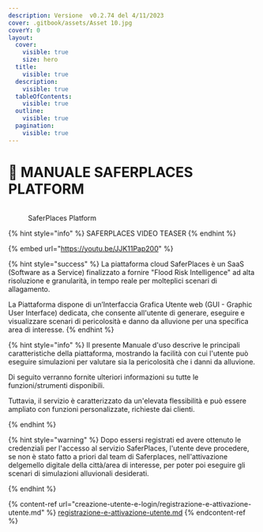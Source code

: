 ```yaml
---
description: Versione  v0.2.74 del 4/11/2023
cover: .gitbook/assets/Asset 10.jpg
coverY: 0
layout:
  cover:
    visible: true
    size: hero
  title:
    visible: true
  description:
    visible: true
  tableOfContents:
    visible: true
  outline:
    visible: true
  pagination:
    visible: true
---
```


# 👋 MANUALE SAFERPLACES PLATFORM

<figure><img src=".gitbook/assets/Portatile_3_milano.png" alt=""><figcaption><p>SaferPlaces Platform</p></figcaption></figure>

{% hint style="info" %}
SAFERPLACES VIDEO TEASER&#x20;
{% endhint %}

{% embed url="https://youtu.be/JJK11Pap200" %}

{% hint style="success" %}
La piattaforma cloud SaferPlaces è un SaaS (Software as a Service) finalizzato a fornire "Flood Risk Intelligence" ad alta risoluzione e granularità, in tempo reale per molteplici scenari di allagamento.

La Piattaforma dispone di un’Interfaccia Grafica Utente web (GUI - Graphic User Interface) dedicata, che consente all'utente di generare, eseguire e visualizzare scenari di pericolosità e danno da alluvione per una specifica area di interesse.
{% endhint %}

{% hint style="info" %}
Il presente Manuale d'uso descrive le principali caratteristiche della piattaforma, mostrando la facilità con cui l'utente può eseguire simulazioni per valutare sia la pericolosità che i danni da alluvione.

Di seguito verranno fornite ulteriori informazioni su tutte le funzioni/strumenti disponibili.&#x20;

Tuttavia, il servizio è caratterizzato da un'elevata flessibilità e può essere ampliato con funzioni personalizzate, richieste dai clienti.


{% endhint %}

{% hint style="warning" %}
Dopo essersi registrati ed avere ottenuto le credenziali per l'accesso al servizio SaferPlaces, l'utente deve procedere, se non è stato fatto a priori dal team di Saferplaces, nell'attivazione delgemello digitale della città/area di interesse, per poter poi eseguire gli scenari di simulazioni alluvionali desiderati.


{% endhint %}

{% content-ref url="creazione-utente-e-login/registrazione-e-attivazione-utente.md" %}
[registrazione-e-attivazione-utente.md](creazione-utente-e-login/registrazione-e-attivazione-utente.md)
{% endcontent-ref %}

